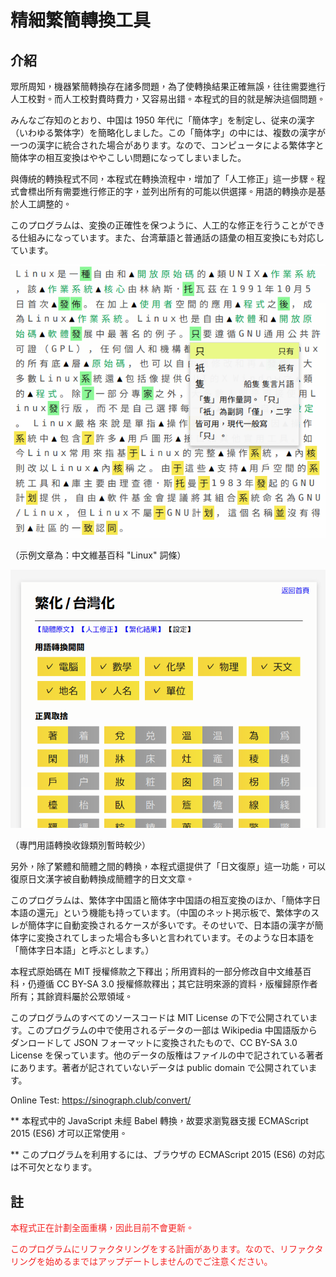# 精細繁簡轉換工具


## 介紹

<p lang="zh-tw">眾所周知，機器繁簡轉換存在諸多問題，為了使轉換結果正確無誤，往往需要進行人工校對。而人工校對費時費力，又容易出錯。本程式的目的就是解決這個問題。</p>

<p lang="ja">みんなご存知のとおり、中国は 1950 年代に「簡体字」を制定し、従来の漢字（いわゆる繁体字）を簡略化しました。この「簡体字」の中には、複数の漢字が一つの漢字に統合された場合があります。なので、コンピュータによる繁体字と簡体字の相互変換はややこしい問題になってしまいました。</p>

<p lang="zh-tw">與傳統的轉換程式不同，本程式在轉換流程中，增加了「人工修正」這一步驟。程式會標出所有需要進行修正的字，並列出所有的可能以供選擇。用語的轉換亦是基於人工調整的。</p>

<p lang="ja">このプログラムは、変換の正確性を保つように、人工的な修正を行うことができる仕組みになっています。また、台湾華語と普通話の語彙の相互変換にも対応しています。</p>

![ExampleImage](images/s2t_example.png)

（示例文章為：中文維基百科 "Linux" 詞條）

![SetttingsImage](images/settings.png)

（專門用語轉換收錄類別暫時較少）

<p lang="zh-tw">另外，除了繁體和簡體之間的轉換，本程式還提供了「日文復原」這一功能，可以復原日文漢字被自動轉換成簡體字的日文文章。</p>

<p lang="ja">このプログラムは、繁体字中国語と簡体字中国語の相互変換のほか、「簡体字日本語の還元」という機能も持っています。（中国のネット掲示板で、繁体字のスレが簡体字に自動変換されるケースが多いです。そのせいで、日本語の漢字が簡体字に変換されてしまった場合も多いと言われています。そのような日本語を「簡体字日本語」と呼ぶとします。）</p>

<p lang="zh-tw">本程式原始碼在 MIT 授權條款之下釋出；所用資料的一部分修改自中文維基百科，仍遵循 CC BY-SA 3.0 授權條款釋出；其它註明來源的資料，版權歸原作者所有；其餘資料屬於公眾領域。</p>

<p lang="ja">このプログラムのすべてのソースコードは MIT License の下で公開されています。このプログラムの中で使用されるデータの一部は Wikipedia 中国語版からダンロードして JSON フォーマットに変換されたもので、CC BY-SA 3.0 License を保っています。他のデータの版権はファイルの中で記されている著者にあります。著者が記されていないデータは public domain で公開されています。</p>

<p lang="en">Online Test: <a target="_blank" href="https://sinograph.club/convert/">https://sinograph.club/convert/</a></p>

<p lang="zh-tw">** 本程式中的 JavaScript 未經 Babel 轉換，故要求瀏覧器支援 ECMAScript 2015 (ES6) 才可以正常使用。</p>

<p lang="ja">** このプログラムを利用するには、ブラウザの ECMAScript 2015 (ES6) の対応は不可欠となります。</p>

## 註

<p lang="zh-tw" style="color:hsl(0, 90%, 55%);">本程式正在計劃全面重構，因此目前不會更新。</p>

<p lang="ja" style="color:hsl(0, 90%, 55%);">このプログラムにリファクタリングをする計画があります。なので、リファクタリングを始めるまではアップデートしませんのでご注意ください。</p>